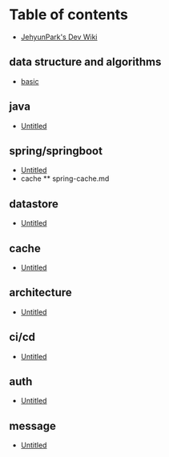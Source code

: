 # Table of contents

* [JehyunPark's Dev Wiki](README.md)

## data structure and algorithms

* [basic](data-structure-and-algorithms/basic.md)

## java

* [Untitled](java/untitled.md)

## spring/springboot

* [Untitled](spring-springboot/untitled.md)
* cache
** spring-cache.md

## datastore

* [Untitled](datastore/untitled.md)

## cache

* [Untitled](cache/untitled.md)

## architecture

* [Untitled](architecture/untitled.md)

## ci/cd

* [Untitled](ci-cd/untitled.md)

## auth

* [Untitled](auth/untitled.md)

## message

* [Untitled](message/untitled.md)

